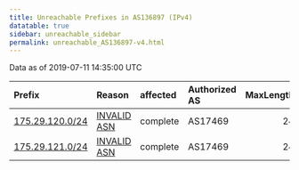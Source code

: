 ```yaml
---
title: Unreachable Prefixes in AS136897 (IPv4)
datatable: true
sidebar: unreachable_sidebar
permalink: unreachable_AS136897-v4.html
---
```


Data as of 2019-07-11 14:35:00 UTC


<div class="datatable-begin"></div>

| Prefix                                                   | Reason                                                                                                  | affected   | Authorized AS   |   MaxLength | Anchor                                       |   unreachable /24s |
|:---------------------------------------------------------|:--------------------------------------------------------------------------------------------------------|:-----------|:----------------|------------:|:---------------------------------------------|-------------------:|
| [175.29.120.0/24](https://stat.ripe.net/175.29.120.0/24) | [INVALID ASN](https://rpki-validator.ripe.net/announcement-preview?asn=AS136897&prefix=175.29.120.0/24) | complete   | AS17469         |          24 | [APNIC](unreachable_APNIC_RPKI_Root-v4.html) |                  1 |
| [175.29.121.0/24](https://stat.ripe.net/175.29.121.0/24) | [INVALID ASN](https://rpki-validator.ripe.net/announcement-preview?asn=AS136897&prefix=175.29.121.0/24) | complete   | AS17469         |          24 | [APNIC](unreachable_APNIC_RPKI_Root-v4.html) |                  1 |

<div class="datatable-end"></div>
